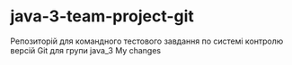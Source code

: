 ﻿# java-3-team-project-git
Репозиторій для командного тестового завдання по системі контролю версій Git для групи java_3
My changes
